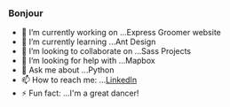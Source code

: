 ### Bonjour

- 🔭 I’m currently working on ...Express Groomer website
- 🌱 I’m currently learning ...Ant Design
- 👯 I’m looking to collaborate on ...Sass Projects
- 🤔 I’m looking for help with ...Mapbox
- 💬 Ask me about ...Python
- 📫 How to reach me: ...[LinkedIn](https://www.linkedin.com/in/lydiecherilus/)
- ⚡ Fun fact: ...I'm a great dancer!
